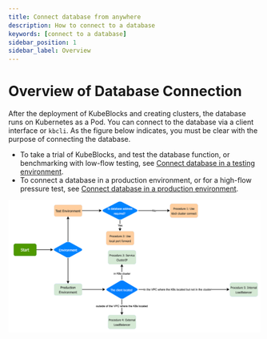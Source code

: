 ```yaml
---
title: Connect database from anywhere
description: How to connect to a database
keywords: [connect to a database]
sidebar_position: 1
sidebar_label: Overview
---
```


# Overview of Database Connection

After the deployment of KubeBlocks and creating clusters, the database runs on Kubernetes as a Pod. You can connect to the database via a client interface or `kbcli`.
As the figure below indicates, you must be clear with the purpose of connecting the database.

- To take a trial of KubeBlocks, and test the database function, or benchmarking with low-flow testing, see [Connect database in a testing environment](connect-database-in-testing-environment.md).
- To connect a database in a production environment, or for a high-flow pressure test, see [Connect database in a production environment](connect-database-in-production-environment.md).

![Connect database](./../../img/connect_database.png)
